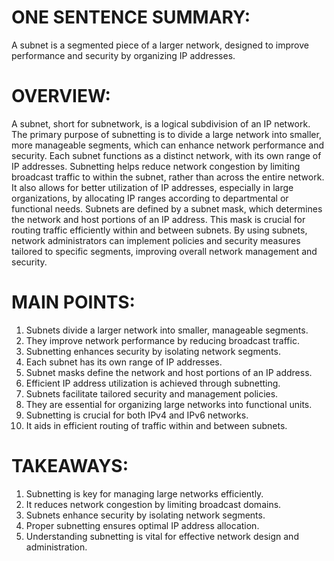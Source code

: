 # ONE SENTENCE SUMMARY:
A subnet is a segmented piece of a larger network, designed to improve performance and security by organizing IP addresses.

# OVERVIEW:
A subnet, short for subnetwork, is a logical subdivision of an IP network. The primary purpose of subnetting is to divide a large network into smaller, more manageable segments, which can enhance network performance and security. Each subnet functions as a distinct network, with its own range of IP addresses. Subnetting helps reduce network congestion by limiting broadcast traffic to within the subnet, rather than across the entire network. It also allows for better utilization of IP addresses, especially in large organizations, by allocating IP ranges according to departmental or functional needs. Subnets are defined by a subnet mask, which determines the network and host portions of an IP address. This mask is crucial for routing traffic efficiently within and between subnets. By using subnets, network administrators can implement policies and security measures tailored to specific segments, improving overall network management and security.

# MAIN POINTS:
1. Subnets divide a larger network into smaller, manageable segments.
2. They improve network performance by reducing broadcast traffic.
3. Subnetting enhances security by isolating network segments.
4. Each subnet has its own range of IP addresses.
5. Subnet masks define the network and host portions of an IP address.
6. Efficient IP address utilization is achieved through subnetting.
7. Subnets facilitate tailored security and management policies.
8. They are essential for organizing large networks into functional units.
9. Subnetting is crucial for both IPv4 and IPv6 networks.
10. It aids in efficient routing of traffic within and between subnets.

# TAKEAWAYS:
1. Subnetting is key for managing large networks efficiently.
2. It reduces network congestion by limiting broadcast domains.
3. Subnets enhance security by isolating network segments.
4. Proper subnetting ensures optimal IP address allocation.
5. Understanding subnetting is vital for effective network design and administration.